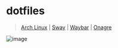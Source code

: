 # dotfiles

> [Arch Linux](https://archlinux.org/) | [Sway](https://github.com/swaywm/sway) | [Waybar](https://github.com/Alexays/Waybar) | [Onagre](https://github.com/oknozor/onagre)

![image](https://user-images.githubusercontent.com/49658066/171014342-32cd2d6e-1e61-4bf3-8047-15b0fc8686cb.png)
